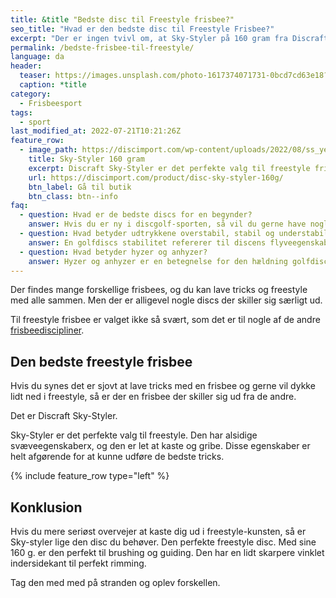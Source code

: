 ```yaml
---
title: &title "Bedste disc til Freestyle frisbee?"
seo_title: "Hvad er den bedste disc til Freestyle Frisbee?"
excerpt: "Der er ingen tvivl om, at Sky-Styler på 160 gram fra Discraft er den bedste frisbee til freestyle. Her gennemgår vi, hvofor den er god at lave tricks med."
permalink: /bedste-frisbee-til-freestyle/
language: da
header:
  teaser: https://images.unsplash.com/photo-1617374071731-0bcd7cd63e18?ixlib=rb-4.0.3&ixid=MnwxMjA3fDB8MHxwaG90by1wYWdlfHx8fGVufDB8fHx8&auto=format&fit=crop&h=300&w=400&q=10
  caption: *title
category:
  - Frisbeesport
tags:
  - sport
last_modified_at: 2022-07-21T10:21:26Z
feature_row:
  - image_path: https://discimport.com/wp-content/uploads/2022/08/ss_yellow_lg.jpeg
    title: Sky-Styler 160 gram
    excerpt: Discraft Sky-Styler er det perfekte valg til freestyle frisbee pga. de alsidige svæveegenskaber. Freestylers verden over bruger Sky-Styler fordi den er supernem at kaste og gribe.
    url: https://discimport.com/product/disc-sky-styler-160g/
    btn_label: Gå til butik
    btn_class: btn--info
faq:
  - question: Hvad er de bedste discs for en begynder?
    answer: Hvis du er ny i discgolf-sporten, så vil du gerne have nogle golfdiscs, som er lette at kaste med. Du bør vælge en relativt let disc på 165-180 gram, som er understabil (dvs. har et lavt _turn_-tal). Vi har skrevet en [guide til at vælge disc](/golfdisc-til-discgolf/).
  - question: Hvad betyder udtrykkene overstabil, stabil og understabil?
    answer: En golfdiscs stabilitet refererer til discens flyveegenskaber. Hvis du laver et højrehåndet baghåndskast med høj hastighed, så vil en understabil disc have en tendens til at dreje lidt mod højre i starten. En stabil disc vil flyve mere lige ud. En overstabil disc vil trække mod venstre i starten både ved høj og lav udgangshastighed. Det har særligt betydning for discens svæveegenskaber, da de fleste discs vil fade lidt mod venstre til sidst.
  - question: Hvad betyder hyzer og anhyzer?
    answer: Hyzer og anhyzer er en betegnelse for den hældning golfdiscen har, når du kaster den. I et _hyzer_ højrehåndet baghåndskast vender den venstre kant af frisbeen nedad. Det gør, at frisbeen vil dreje endnu mere mod venstre til sidst i kastet. I et _anhyzer_ kast vender den venstre kant opad, hvilket vil få frisbeen til at gå mod højre i starten af kastet.
---
```


Der findes mange forskellige frisbees, og du kan lave tricks og freestyle med alle sammen. Men der er alligevel nogle discs der skiller sig særligt ud.

Til freestyle frisbee er valget ikke så svært, som det er til nogle af de andre [frisbeediscipliner](/frisbeesport/).

## Den bedste freestyle frisbee

Hvis du synes det er sjovt at lave tricks med en frisbee og gerne vil dykke lidt ned i freestyle, så er der en frisbee der skiller sig ud fra de andre.

Det er Discraft Sky-Styler.

Sky-Styler er det perfekte valg til freestyle. Den har alsidige svæveegenskaberx, og den er let at kaste og gribe. Disse egenskaber er helt afgørende for at kunne udføre de bedste tricks.

{% include feature_row type="left" %}

## Konklusion

Hvis du mere seriøst overvejer at kaste dig ud i freestyle-kunsten, så er Sky-styler lige den disc du behøver. Den perfekte freestyle disc. Med sine 160 g. er den perfekt til brushing og guiding. Den har en lidt skarpere vinklet indersidekant til perfekt rimming.

Tag den med med på stranden og oplev forskellen.
